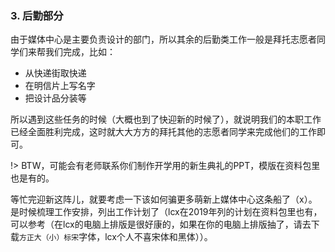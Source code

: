 ### 3. 后勤部分

由于媒体中心是主要负责设计的部门，所以其余的后勤类工作一般是拜托志愿者同学们来帮我们完成，比如：
- 从快递街取快递
- 在明信片上写名字
- 把设计品分装等

所以遇到这些任务的时候（大概也到了快迎新的时候了），就说明我们的本职工作已经全面胜利完成，这时就大大方方的拜托其他的志愿者同学来完成他们的工作即可。

!> BTW，可能会有老师联系你们制作开学用的新生典礼的PPT，模版在资料包里也是有的。

等忙完迎新这阵儿，就要考虑一下该如何骗更多萌新上媒体中心这条船了（x）。是时候梳理工作安排，列出工作计划了（lcx在2019年列的计划在资料包里也有，可以参考（在lcx的电脑上排版是很好康的，如果在你的电脑上排版抽了，请去下载`方正大（小）标宋`字体，lcx个人不喜宋体和黑体））。